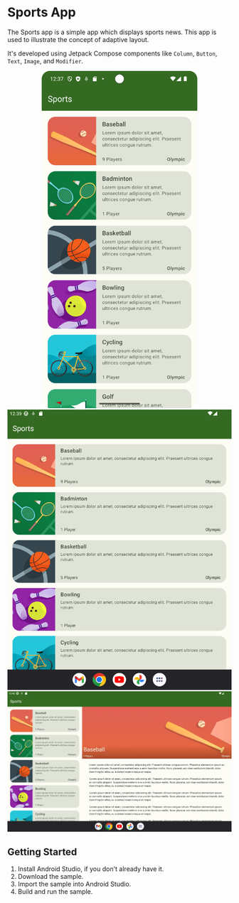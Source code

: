 Sports App
==================================

The Sports app is a simple app which displays sports news. This app is used to illustrate 
the concept of adaptive layout.

It's developed using Jetpack Compose components like ```Column```, ```Button```, ```Text```, ```Image```, and ```Modifier```.

<p align="center">
  <img src="./asset-docs/demo.png" width="350px" alt="Screenshot displaying the home screen for phone size.">
  <img src="./asset-docs/demo2.png" alt="Screenshot displaying the home screen for tablet in the portrait mode.">
  <img src="./asset-docs/demo3.png" alt="Screenshot displaying the home screen for tablet in the landscape mode.">
</p>

Getting Started
---------------

1. Install Android Studio, if you don't already have it.
2. Download the sample.
3. Import the sample into Android Studio.
4. Build and run the sample.